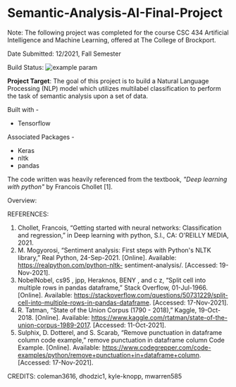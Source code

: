 # Semantic-Analysis-AI-Final-Project

Note: The following project was completed for the course CSC 434 Artificial Intelligence and Machine Learning, offered at The College of Brockport.

Date Submitted: 12/2021, Fall Semester

Build Status: ![example param](https://github.com/github/docs/actions/workflows/main.yml/badge.svg?branch=main)

**Project Target**: The goal of this project is to build a Natural Language Processing (NLP) model which utilizes multilabel classification to perform the task of semantic analysis upon a set of data.

Built with -
* Tensorflow

Associated Packages - 
* Keras
* nltk
* pandas

The code written was heavily referenced from the textbook, _"Deep learning with python"_ by Francois Chollet [1].

Overview:

REFERENCES:
1. Chollet, Francois, “Getting started with neural networks: Classification and regression,” in Deep learning with python, S.l., CA: O'REILLY MEDIA, 2021.
2. M. Mogyorosi, “Sentiment analysis: First steps with Python's NLTK library,” Real Python, 24-Sep-2021. [Online]. Available: https://realpython.com/python-nltk-     sentiment-analysis/. [Accessed: 19-Nov-2021]. 
3. NobelNobel, cs95 , jpp, Heraknos, BENY , and c z, “Split cell into multiple rows in   pandas dataframe,” Stack Overflow, 01-Jul-1966. [Online]. Available: https://stackoverflow.com/questions/50731229/split-cell-into-multiple-rows-in-pandas-dataframe. [Accessed: 17-Nov-2021]. 
4. R. Tatman, “State of the Union Corpus (1790 - 2018),” Kaggle, 19-Oct-2018. [Online]. Available: https://www.kaggle.com/rtatman/state-of-the-union-corpus-1989-2017. [Accessed: 11-Oct-2021]. 
5. Sulphix, D. Dotterel, and S. Scarab, “Remove punctuation in dataframe column code example,” remove punctuation in dataframe column Code Example. [Online]. Available: https://www.codegrepper.com/code-examples/python/remove+punctuation+in+dataframe+column. [Accessed: 17-Nov-2021]. 

CREDITS:
coleman3616, dhodzic1, kyle-knopp, mwarren585
